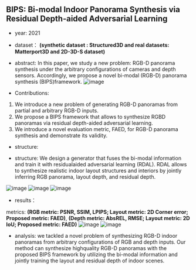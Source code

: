## BIPS: Bi-modal Indoor Panorama Synthesis via Residual Depth-aided Adversarial Learning

- year: 2021

- dataset：  **(synthetic dataset : Structured3D and real datasets: Matterport3D and 2D-3D-S dataset)**  

- abstract: In this paper, we study a new problem: RGB-D panorama synthesis under the arbitrary configurations of cameras and depth sensors. Accordingly, we propose a novel bi-modal (RGB-D) panorama synthesis (BIPS)framework. 
![image](https://github.com/VLISLAB/360-DL-Survey/blob/main/Images/BIPSabstract.png)

- Contributions:
1) We introduce a new problem of generating RGB-D panoramas from partial and arbitrary RGB-D inputs.
2) We propose a BIPS framework that allows to synthesize RGBD panoramas via residual depth-aided adversarial learning.
3) We introduce a novel evaluation metric, FAED, for RGB-D panorama synthesis and demonstrate its validity.
- structure:

- structure: We design a generator that fuses the bi-modal information and train it with residualaided adversarial learning (RDAL). RDAL allows to synthesize realistic indoor layout structures and interiors by jointly inferring RGB panorama, layout depth, and residual depth.

![image](https://github.com/VLISLAB/360-DL-Survey/blob/main/Images/BIPSstructure.png)
![image](https://github.com/VLISLAB/360-DL-Survey/blob/main/Images/BIPSstructure1.png)
![image](https://github.com/VLISLAB/360-DL-Survey/blob/main/Images/BIPSstructure2.png)

- results：

metrics: **(RGB metric: PSNR, SSIM, LPIPS; Layout metric: 2D Corner error; Proposed metric: FAED)**, **(Depth metric: AbsREL, RMSE; Layout metric: 2D IoU; Proposed metric: FAED)**
![image](https://github.com/VLISLAB/360-DL-Survey/blob/main/Images/BIPSresult.png)
![image](https://github.com/VLISLAB/360-DL-Survey/blob/main/Images/BIPSresult1.png)


- analysis: we tackled a novel problem of synthesizing RGB-D indoor panoramas from arbitrary configurations of RGB and depth inputs. Our method can synthesize highquality RGB-D panoramas with the proposed BIPS framework by utilizing the bi-modal information and jointly training the layout and residual depth of indoor scenes.
